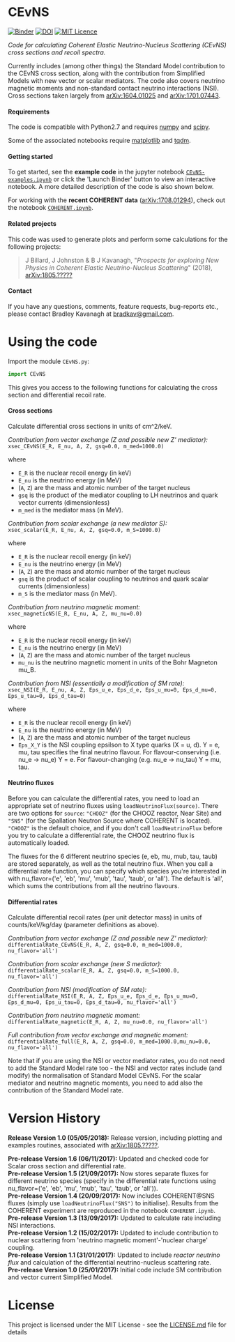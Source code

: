 # CEvNS

[![Binder](https://mybinder.org/badge.svg)](https://mybinder.org/v2/gh/bradkav/CEvNS/master?filepath=CEvNS-examples.ipynb) [![DOI](https://zenodo.org/badge/DOI/10.5281/zenodo.1229055.svg)](https://doi.org/10.5281/zenodo.1229055) [![MIT Licence](https://badges.frapsoft.com/os/mit/mit.svg?v=103)](https://opensource.org/licenses/mit-license.php)

*Code for calculating Coherent Elastic Neutrino-Nucleus Scattering (CEvNS) cross sections and recoil spectra.*

Currently includes (among other things) the Standard Model contribution to the CEvNS cross section, along with the contribution from Simplified Models with new vector or scalar mediators. The code also covers neutrino magnetic moments and non-standard contact neutrino interactions (NSI). Cross sections taken largely from [arXiv:1604.01025](https://arxiv.org/abs/1604.01025) and [arXiv:1701.07443](https://arxiv.org/abs/1701.07443).

#### Requirements

The code is compatible with Python2.7 and requires [numpy](http://www.numpy.org) and [scipy](https://www.scipy.org). 

Some of the associated notebooks require [matplotlib](https://matplotlib.org) and [tqdm](https://github.com/tqdm/tqdm).

#### Getting started

To get started, see the **example code** in the jupyter notebook [`CEvNS-examples.ipynb`](https://nbviewer.jupyter.org/github/bradkav/CEvNS/blob/master/CEvNS-examples.ipynb) or click the 'Launch Binder' button to view an interactive notebook. A more detailed description of the code is also shown below.

For working with the **recent COHERENT data** ([arXiv:1708.01294](https://arxiv.org/abs/1708.01294)), check out the notebook [`COHERENT.ipynb`](https://nbviewer.jupyter.org/github/bradkav/CEvNS/blob/master/COHERENT.ipynb).


#### Related projects

This code was used to generate plots and perform some calculations for the following projects:

> J Billard, J Johnston & B J Kavanagh, "*Prospects for exploring New Physics in
 Coherent Elastic Neutrino-Nucleus Scattering*" (2018), [arXiv:1805.?????](https://arxiv.org/abs/1805.?????)

#### Contact

 If you have any questions, comments, feature requests, bug-reports etc., please contact Bradley Kavanagh at bradkav@gmail.com. 

# Using the code

Import the module `CEvNS.py`:

```python
import CEvNS
```

This gives you access to the following functions for calculating the cross section and differential recoil rate. 

#### Cross sections

Calculate differential cross sections in units of cm^2/keV.

*Contribution from vector exchange (Z and possible new Z' mediator):*  
`xsec_CEvNS(E_R, E_nu, A, Z, gsq=0.0, m_med=1000.0)`

where  
- `E_R` is the nuclear recoil energy (in keV)
- `E_nu` is the neutrino energy (in MeV)
- (`A`, `Z`) are the mass and atomic number of the target nucleus
- `gsq` is the product of the mediator coupling to LH neutrinos and quark vector currents (dimensionless)
- `m_med` is the mediator mass (in MeV).

*Contribution from scalar exchange (a new mediator S):*  
`xsec_scalar(E_R, E_nu, A, Z, gsq=0.0, m_S=1000.0)`

where  
- `E_R` is the nuclear recoil energy (in keV)
- `E_nu` is the neutrino energy (in MeV)
- (`A`, `Z`) are the mass and atomic number of the target nucleus
- `gsq` is the product of scalar coupling to neutrinos and quark scalar currents (dimensionless)
- `m_S` is the mediator mass (in MeV).

*Contribution from neutrino magnetic moment:*  
`xsec_magneticNS(E_R, E_nu, A, Z, mu_nu=0.0)`

where  
- `E_R` is the nuclear recoil energy (in keV)
- `E_nu` is the neutrino energy (in MeV)
- (`A`, `Z`) are the mass and atomic number of the target nucleus
- `mu_nu` is the neutrino magnetic moment in units of the Bohr Magneton mu_B.

*Contribution from NSI (essentially a modification of SM rate):*  
`xsec_NSI(E_R, E_nu, A, Z, Eps_u_e, Eps_d_e, Eps_u_mu=0, Eps_d_mu=0, Eps_u_tau=0, Eps_d_tau=0)`

where  
- `E_R` is the nuclear recoil energy (in keV)
- `E_nu` is the neutrino energy (in MeV)
- (`A`, `Z`) are the mass and atomic number of the target nucleus
- `Eps_X_Y` is the NSI coupling epsilson to X type quarks (X = u, d). Y = e, mu, tau specifies the final neutrino flavour. For flavour-conserving (i.e. nu_e -> nu_e) Y = e. For flavour-changing (e.g. nu_e -> nu_tau) Y = mu, tau.

#### Neutrino fluxes

Before you can calculate the differential rates, you need to load an appropriate set of neutrino fluxes using `loadNeutrinoFlux(source)`. There are two options for `source`: `"CHOOZ"` (for the CHOOZ reactor, Near Site) and `"SNS"` (for the Spallation Neutron Source where COHERENT is located). `"CHOOZ"` is the default choice, and if you don't call `loadNeutrinoFlux` before you try to calculate a differential rate, the CHOOZ neutrino flux is automatically loaded.

The fluxes for the 6 different neutrino species (e, eb, mu, mub, tau, taub) are stored separately, as well as the total neutrino flux. When you call a differential rate function, you can specify which species you're interested in with nu_flavor=('e', 'eb', 'mu', 'mub', 'tau', 'taub', or 'all'). The default is 'all', which sums the contributions from all the neutrino flavours.

#### Differential rates

Calculate differential recoil rates (per unit detector mass) in units of counts/keV/kg/day (parameter definitions as above).

*Contribution from vector exchange (Z and possible new Z' mediator):*  
`differentialRate_CEvNS(E_R, A, Z, gsq=0.0, m_med=1000.0, nu_flavor='all')`

*Contribution from scalar exchange (new S mediator):*  
`differentialRate_scalar(E_R, A, Z, gsq=0.0, m_S=1000.0, nu_flavor='all')`

*Contribution from NSI (modification of SM rate):*  
`differentialRate_NSI(E_R, A, Z, Eps_u_e, Eps_d_e, Eps_u_mu=0, Eps_d_mu=0, Eps_u_tau=0, Eps_d_tau=0, nu_flavor='all')`

*Contribution from neutrino magnetic moment:*  
`differentialRate_magnetic(E_R, A, Z, mu_nu=0.0, nu_flavor='all')`

*Full contribution from vector exchange and magnetic moment:*  
`differentialRate_full(E_R, A, Z, gsq=0.0, m_med=1000.0,mu_nu=0.0, nu_flavor='all')`

Note that if you are using the NSI or vector mediator rates, you do not need to add the Standard Model rate too - the NSI and vector rates include (and modify) the normalisation of Standard Model CEvNS. For the scalar mediator and neutrino magnetic moments, you need to add also the contribution of the Standard Model rate.

# Version History

**Release Version 1.0 (05/05/2018):** Release version, including plotting and examples routines, associated with [arXiv:1805.?????](https://arxiv.org/abs/1805.?????).

**Pre-release Version 1.6 (06/11/2017):** Updated and checked code for Scalar cross section and differential rate.  
**Pre-release Version 1.5 (21/09/2017):** Now stores separate fluxes for different neutrino species (specify in the differential rate functions using nu_flavor=('e', 'eb', 'mu', 'mub', 'tau', 'taub', or 'all')).  
**Pre-release Version 1.4 (20/09/2017):** Now includes COHERENT@SNS fluxes (simply use `loadNeutrinoFlux("SNS")` to initialise). Results from the COHERENT experiment are reproduced in the notebook `COHERENT.ipynb`.  
**Pre-release Version 1.3 (13/09/2017):** Updated to calculate rate including NSI interactions.  
**Pre-release Version 1.2 (15/02/2017):** Updated to include contribution to nuclear scattering from 'neutrino magnetic moment'-'nuclear charge' coupling.  
**Pre-release Version 1.1 (31/01/2017):** Updated to include *reactor neutrino flux* and calculation of the differential neutrino-nucleus scattering rate.  
**Pre-release Version 1.0 (25/01/2017):** Initial code include SM contribution and vector current Simplified Model.  


# License

This project is licensed under the MIT License - see the [LICENSE.md](LICENSE.md) file for details